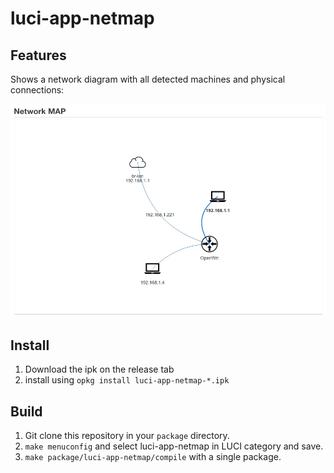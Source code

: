 # luci-app-netmap

## Features

Shows a network diagram with all detected machines and physical connections:

![Example](netmap.jpg)

## Install

1. Download the ipk on the release tab
2. install using `opkg install luci-app-netmap-*.ipk`

## Build

1. Git clone this repository in your `package` directory.
2. `make menuconfig` and select luci-app-netmap in LUCI category and save.
3. `make package/luci-app-netmap/compile` with a single package.
